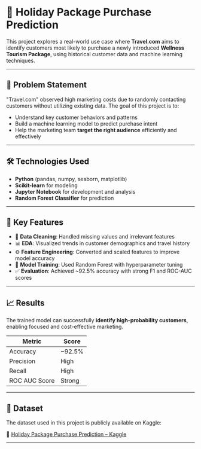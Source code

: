 # 🧳 Holiday Package Purchase Prediction

This project explores a real-world use case where **Travel.com** aims to identify customers most likely to purchase a newly introduced **Wellness Tourism Package**, using historical customer data and machine learning techniques.

---

## 📌 Problem Statement

"Travel.com" observed high marketing costs due to randomly contacting customers without utilizing existing data. The goal of this project is to:

- Understand key customer behaviors and patterns
- Build a machine learning model to predict purchase intent
- Help the marketing team **target the right audience** efficiently and effectively

---

## 🛠️ Technologies Used

- **Python** (pandas, numpy, seaborn, matplotlib)
- **Scikit-learn** for modeling
- **Jupyter Notebook** for development and analysis
- **Random Forest Classifier** for prediction

---

## 🧠 Key Features

- 🧼 **Data Cleaning**: Handled missing values and irrelevant features
- 📊 **EDA**: Visualized trends in customer demographics and travel history
- ⚙️ **Feature Engineering**: Converted and scaled features to improve model accuracy
- 🧪 **Model Training**: Used Random Forest with hyperparameter tuning
- ✅ **Evaluation**: Achieved ~92.5% accuracy with strong F1 and ROC-AUC scores

---

## 📈 Results

The trained model can successfully **identify high-probability customers**, enabling focused and cost-effective marketing.

| Metric         | Score   |
|----------------|---------|
| Accuracy       | ~92.5%  |
| Precision      | High    |
| Recall         | High    |
| ROC AUC Score  | Strong  |

---

## 📂 Dataset

The dataset used in this project is publicly available on Kaggle:

🔗 [Holiday Package Purchase Prediction – Kaggle](https://www.kaggle.com/datasets/susant4learning/holiday-package-purchase-prediction)

---

